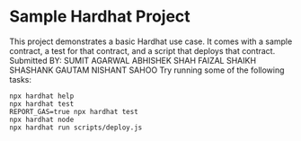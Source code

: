 # Sample Hardhat Project

This project demonstrates a basic Hardhat use case. It comes with a sample contract, a test for that contract, and a script that deploys that contract.
Submitted BY:
   SUMIT AGARWAL
   ABHISHEK SHAH
   FAIZAL SHAIKH
   SHASHANK GAUTAM
   NISHANT SAHOO 
Try running some of the following tasks:

```shell
npx hardhat help
npx hardhat test
REPORT_GAS=true npx hardhat test
npx hardhat node
npx hardhat run scripts/deploy.js
```
